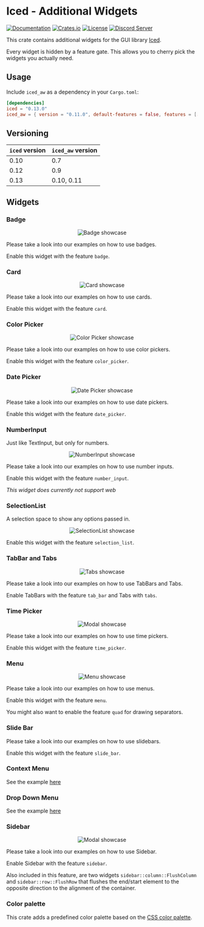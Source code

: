 # Iced - Additional Widgets

[![Documentation](https://docs.rs/iced_aw/badge.svg)](https://docs.rs/iced_aw)
[![Crates.io](https://img.shields.io/crates/v/iced_aw.svg)](https://crates.io/crates/iced)
[![License](https://img.shields.io/crates/l/iced_aw.svg)](https://github.com/iced-rs/iced/blob/master/LICENSE)
[![Discord Server](https://img.shields.io/discord/628993209984614400?label=&labelColor=6A7EC2&logo=discord&logoColor=ffffff&color=7389D8)](https://discord.gg/3xZJ65GAhd)

This crate contains additional widgets for the GUI library [Iced](https://github.com/hecrj/iced).

Every widget is hidden by a feature gate. This allows you to cherry pick the widgets you actually need.

## Usage

Include `iced_aw` as a dependency in your `Cargo.toml`:

```toml
[dependencies]
iced = "0.13.0"
iced_aw = { version = "0.11.0", default-features = false, features = [...] }
```

## Versioning

| `iced` version | `iced_aw` version |
| -------------- | ----------------- |
| 0.10           | 0.7               |
| 0.12           | 0.9               |
| 0.13           | 0.10, 0.11        |

## Widgets

### Badge

<div align="center">

  ![Badge showcase](./images/showcase/badge.png)
</div>

Please take a look into our examples on how to use badges.

Enable this widget with the feature `badge`.

### Card

<div align="center">

![Card showcase](./images/showcase/card.png)
</div>

Please take a look into our examples on how to use cards.

Enable this widget with the feature `card`.

### Color Picker

<div align="center">

![Color Picker showcase](./images/showcase/color_picker.png)
</div>

Please take a look into our examples on how to use color pickers.

Enable this widget with the feature `color_picker`.

### Date Picker

<div align="center">

  ![Date Picker showcase](./images/showcase/date_picker.png)
</div>

Please take a look into our examples on how to use date pickers.

Enable this widget with the feature `date_picker`.

### NumberInput

Just like TextInput, but only for numbers.

<div align="center">

![NumberInput showcase](./images/showcase/number_input.png)
</div>

Please take a look into our examples on how to use number inputs.

Enable this widget with the feature `number_input`.

*This widget does currently not support web*

### SelectionList

A selection space to show any options passed in.

<div align="center">

![SelectionList showcase](./images/showcase/selection_list.gif)
</div>

Enable this widget with the feature `selection_list`.

### TabBar and Tabs

<div align="center">

![Tabs showcase](./images/showcase/tabs_example.gif)
</div>

Please take a look into our examples on how to use TabBars and Tabs.

Enable TabBars with the feature `tab_bar` and Tabs with `tabs`.

### Time Picker

<div align="center">

![Modal showcase](./images/showcase/time_picker.png)
</div>

Please take a look into our examples on how to use time pickers.

Enable this widget with the feature `time_picker`.

### Menu

<div align="center">

![Menu showcase](./images/showcase/menu.gif)
</div>

Please take a look into our examples on how to use menus.

Enable this widget with the feature `menu`.

You might also want to enable the feature `quad` for drawing separators.

### Slide Bar

Please take a look into our examples on how to use slidebars.

Enable this widget with the feature `slide_bar`.

### Context Menu

See the example [here](./examples/context_menu/src/main.rs)

### Drop Down Menu

See the example [here](./examples/drop_down/src/main.rs)

### Sidebar

<div align="center">

![Modal showcase](./images/showcase/sidebar.png)
</div>

Please take a look into our examples on how to use Sidebar.

Enable Sidebar with the feature `sidebar`.

Also included in this feature, are two widgets `sidebar::column::FlushColumn` and `sidebar::row::FlushRow` that flushes the end/start element to the opposite direction to the alignment of the container.

### Color palette

This crate adds a predefined color palette based on the [CSS color palette](https://www.w3schools.com/cssref/css_colors.asp).
